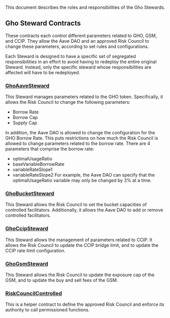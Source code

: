 This document describes the roles and responsibilities of the Gho Stewards.

## Gho Steward Contracts

These contracts each control different parameters related to GHO, GSM, and CCIP. They allow the Aave DAO and an approved Risk Council to change these parameters, according to set rules and configurations.

Each Steward is designed to have a specific set of segregated responsibilities in an effort to avoid having to redeploy the entire original Steward. Instead, only the specific steward whose responsibilities are affected will have to be redeployed.

### [GhoAaveSteward](src/contracts/misc/GhoAaveSteward.sol)

This Steward manages parameters related to the GHO token. Specifically, it allows the Risk Council to change the following parameters:

- Borrow Rate
- Borrow Cap
- Supply Cap

In addition, the Aave DAO is allowed to change the configuration for the GHO Borrow Rate. This puts restrictions on how much the Risk Council is allowed to change parameters related to the borrow rate. There are 4 parameters that comprise the borrow rate:

- optimalUsageRatio
- baseVariableBorrowRate
- variableRateSlope1
- variableRateSlope2
  For example, the Aave DAO can specify that the optimalUsageRatio variable may only be changed by 3% at a time.

### [GhoBucketSteward](src/contracts/misc/GhoBucketSteward.sol)

This Steward allows the Risk Council to set the bucket capacities of controlled facilitators. Additionally, it allows the Aave DAO to add or remove controlled facilitators.

### [GhoCcipSteward](src/contracts/misc/GhoCcipSteward.sol)

This Steward allows the management of parameters related to CCIP. It allows the Risk Council to update the CCIP bridge limit, and to update the CCIP rate limit configuration.

### [GhoGsmSteward](src/contracts/misc/GhoGsmSteward.sol)

This Steward allows the Risk Council to update the exposure cap of the GSM, and to update the buy and sell fees of the GSM.

### [RiskCouncilControlled](src/contracts/misc/RiskCouncilControlled.sol)

This is a helper contract to define the approved Risk Council and enforce its authority to call permissioned functions.

